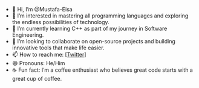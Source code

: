 - 👋 Hi, I’m @Mustafa-Eisa
- 👀 I’m interested in mastering all programming languages and exploring the endless possibilities of technology.
- 🌱 I’m currently learning C++ as part of my journey in Software Engineering.
- 💞️ I’m looking to collaborate on open-source projects and building innovative tools that make life easier.
- 📫 How to reach me: [[Twitter](https://x.com/mustafa_s_eisa)]
- 😄 Pronouns: He/Him
- ☕ Fun fact: I’m a coffee enthusiast who believes great code starts with a great cup of coffee.
<!---
Mustafa-Eisa/Mustafa-Eisa is a ✨ special ✨ repository because its `README.md` (this file) appears on your GitHub profile.
You can click the Preview link to take a look at your changes.
--->
